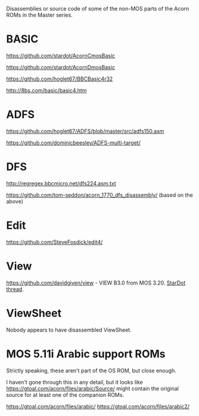 Disassemblies or source code of some of the non-MOS parts of the Acorn
ROMs in the Master series.

# BASIC

https://github.com/stardot/AcornCmosBasic

https://github.com/stardot/AcornDmosBasic

https://github.com/hoglet67/BBCBasic4r32

http://8bs.com/basic/basic4.htm

# ADFS

https://github.com/hoglet67/ADFS/blob/master/src/adfs150.asm

https://github.com/dominicbeesley/ADFS-multi-target/

# DFS

http://regregex.bbcmicro.net/dfs224.asm.txt

https://github.com/tom-seddon/acorn_1770_dfs_disassembly/ (based on the above)

# Edit

https://github.com/SteveFosdick/edit4/

# View

https://github.com/davidgiven/view - VIEW B3.0 from MOS 3.20. [StarDot
thread](https://www.stardot.org.uk/forums/viewtopic.php?t=31121).

# ViewSheet

Nobody appears to have disassembled ViewSheet.

# MOS 5.11i Arabic support ROMs

Strictly speaking, these aren't part of the OS ROM, but close enough.

I haven't gone through this in any detail, but it looks like
https://gtoal.com/acorn/files/arabic/Source/ might contain the
original source for at least one of the companion ROMs.

https://gtoal.com/acorn/files/arabic/
https://gtoal.com/acorn/files/arabic2/
